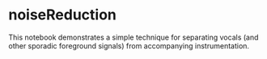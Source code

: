 # noiseReduction
This notebook demonstrates a simple technique for separating vocals (and other sporadic foreground signals) from accompanying instrumentation.
